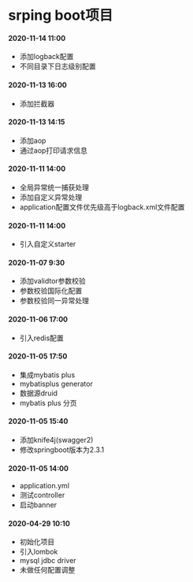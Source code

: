 # srping boot项目

#### 2020-11-14 11:00
- 添加logback配置
- 不同目录下日志级别配置

#### 2020-11-13 16:00
- 添加拦截器

#### 2020-11-13 14:15
- 添加aop
- 通过aop打印请求信息

#### 2020-11-11 14:00
- 全局异常统一捕获处理
- 添加自定义异常处理
- application配置文件优先级高于logback.xml文件配置

#### 2020-11-11 14:00
- 引入自定义starter

#### 2020-11-07 9:30
- 添加validtor参数校验
- 参数校验国际化配置
- 参数校验同一异常处理

#### 2020-11-06 17:00
- 引入redis配置

#### 2020-11-05 17:50
- 集成mybatis plus
- mybatisplus generator
- 数据源druid
- mybatis plus 分页

#### 2020-11-05 15:40
- 添加knife4j(swagger2)
- 修改springboot版本为2.3.1

#### 2020-11-05 14:00
- application.yml
- 测试controller
- 启动banner

#### 2020-04-29 10:10
- 初始化项目
- 引入lombok
- mysql jdbc driver
- 未做任何配置调整

